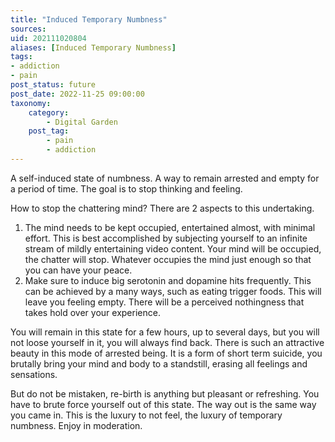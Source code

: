 ```yaml
---
title: "Induced Temporary Numbness"
sources:
uid: 202111020804
aliases: [Induced Temporary Numbness]
tags: 
- addiction 
- pain
post_status: future
post_date: 2022-11-25 09:00:00
taxonomy:
    category:
        - Digital Garden
    post_tag:
        - pain
        - addiction
---
```


A self-induced state of numbness. A way to remain arrested and empty for a period of time. The goal is to stop thinking and feeling. 

How to stop the chattering mind? There are 2 aspects to this undertaking.

1. The mind needs to be kept occupied, entertained almost, with minimal effort. This is best accomplished by subjecting yourself to an infinite stream of mildly entertaining video content. Your mind will be occupied, the chatter will stop. Whatever occupies the mind just enough so that you can have your peace.
4. Make sure to induce big serotonin and dopamine hits frequently. This can be achieved by a many ways, such as eating trigger foods. This will leave you feeling empty. There will be a perceived nothingness that takes hold over your experience.

You will remain in this state for a few hours, up to several days, but you will not loose yourself in it, you will always find back. There is such an attractive beauty in this mode of arrested being. It is a form of short term suicide, you brutally bring your mind and body to a standstill, erasing all feelings and sensations.

But do not be mistaken, re-birth is anything but pleasant or refreshing. You have to brute force yourself out of this state. The way out is the same way you came in. This is the luxury to not feel, the luxury of temporary numbness. Enjoy in moderation.